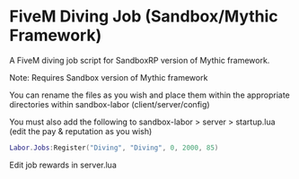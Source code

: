# FiveM Diving Job (Sandbox/Mythic Framework)

A FiveM diving job script for SandboxRP version of Mythic framework.

Note: Requires Sandbox version of Mythic framework


You can rename the files as you wish and place them within the appropriate directories within sandbox-labor (client/server/config)

You must also add the following to sandbox-labor > server > startup.lua (edit the pay & reputation as you wish)

```lua
Labor.Jobs:Register("Diving", "Diving", 0, 2000, 85)
```

Edit job rewards in server.lua